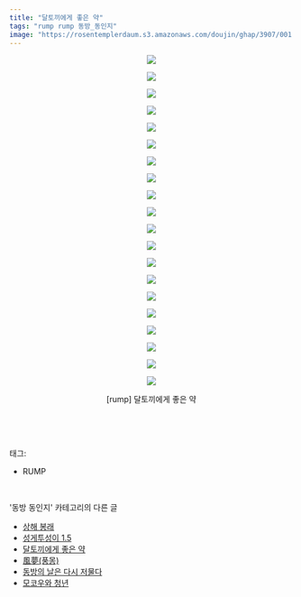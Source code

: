 ```yaml
---
title: "달토끼에게 좋은 약"
tags: "rump rump 동방_동인지"
image: "https://rosentemplerdaum.s3.amazonaws.com/doujin/ghap/3907/001.jpg"
---
```

<div class="article">
<p style="text-align: center; clear: none; float: none;"><img src="{{ site.imgserver10 }}/ghap/3907/001.jpg"/></p>
<p style="text-align: center; clear: none; float: none;"><img src="{{ site.imgserver10 }}/ghap/3907/002.jpg"/></p>
<p style="text-align: center; clear: none; float: none;"><img src="{{ site.imgserver10 }}/ghap/3907/003.jpg"/></p>
<p style="text-align: center; clear: none; float: none;"><img src="{{ site.imgserver10 }}/ghap/3907/004.jpg"/></p>
<p style="text-align: center; clear: none; float: none;"><img src="{{ site.imgserver10 }}/ghap/3907/005.jpg"/></p>
<p style="text-align: center; clear: none; float: none;"><img src="{{ site.imgserver10 }}/ghap/3907/006.jpg"/></p>
<p style="text-align: center; clear: none; float: none;"><img src="{{ site.imgserver10 }}/ghap/3907/007.jpg"/></p>
<p style="text-align: center; clear: none; float: none;"><img src="{{ site.imgserver10 }}/ghap/3907/008.jpg"/></p>
<p style="text-align: center; clear: none; float: none;"><img src="{{ site.imgserver10 }}/ghap/3907/009.jpg"/></p>
<p style="text-align: center; clear: none; float: none;"><img src="{{ site.imgserver10 }}/ghap/3907/010.jpg"/></p>
<p style="text-align: center; clear: none; float: none;"><img src="{{ site.imgserver10 }}/ghap/3907/011.jpg"/></p>
<p style="text-align: center; clear: none; float: none;"><img src="{{ site.imgserver10 }}/ghap/3907/012.jpg"/></p>
<p style="text-align: center; clear: none; float: none;"><img src="{{ site.imgserver10 }}/ghap/3907/013.jpg"/></p>
<p style="text-align: center; clear: none; float: none;"><img src="{{ site.imgserver10 }}/ghap/3907/014.jpg"/></p>
<p style="text-align: center; clear: none; float: none;"><img src="{{ site.imgserver10 }}/ghap/3907/015.jpg"/></p>
<p style="text-align: center; clear: none; float: none;"><img src="{{ site.imgserver10 }}/ghap/3907/016.jpg"/></p>
<p style="text-align: center; clear: none; float: none;"><img src="{{ site.imgserver10 }}/ghap/3907/017.jpg"/></p>
<p style="text-align: center; clear: none; float: none;"><img src="{{ site.imgserver10 }}/ghap/3907/018.jpg"/></p>
<p style="text-align: center; clear: none; float: none;"><img src="{{ site.imgserver10 }}/ghap/3907/019.jpg"/></p>
<p style="text-align: center; clear: none; float: none;"><img src="{{ site.imgserver10 }}/ghap/3907/020.jpg"/></p>
<p style="text-align: center; clear: none; float: none;">[rump] 달토끼에게 좋은 약</p>
<p><br/></p>
</div><br/>
<div class="tagTrail">
<p>태그: </p>
<ul>
<li>RUMP</li>
</ul>
</div><br/>
<div class="another">
<p>'동방 동인지' 카테고리의 다른 글</p>
<ul>
<li><a href="/ghap_3910">상해 봉래</a></li>
<li><a href="/ghap_3908">성게투성이 1.5</a></li>
<li><a href="/ghap_3907">달토끼에게 좋은 약</a></li>
<li><a href="/ghap_3906">風夢(풍몽)</a></li>
<li><a href="/ghap_3905">동방의 날은 다시 저물다</a></li>
<li><a href="/ghap_3904">모코우와 청년</a></li>
</ul>
</div><br/>
<div class="cb_module cb_fluid">
<div class="cb_wrt cb_profile">
</div><!-- commentList close -->
</div><br/>
